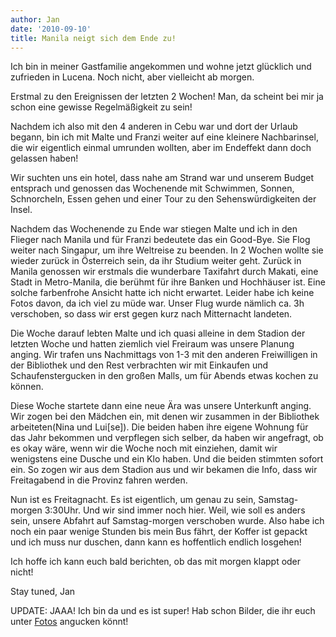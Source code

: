 ```yaml
---
author: Jan
date: '2010-09-10'
title: Manila neigt sich dem Ende zu!
---
```


Ich bin in meiner Gastfamilie angekommen und wohne jetzt glücklich und zufrieden in Lucena. Noch nicht, aber vielleicht ab morgen.

Erstmal zu den Ereignissen der letzten 2 Wochen! Man, da scheint bei mir ja schon eine gewisse Regelmäßigkeit zu sein!

Nachdem ich also mit den 4 anderen in Cebu war und dort der Urlaub begann, bin ich mit Malte und Franzi weiter auf eine kleinere Nachbarinsel, die wir eigentlich einmal umrunden wollten, aber im Endeffekt dann doch gelassen haben!

Wir suchten uns ein hotel, dass nahe am Strand war und unserem Budget entsprach und genossen das Wochenende mit Schwimmen, Sonnen, Schnorcheln, Essen gehen und einer Tour zu den Sehenswürdigkeiten der Insel.

Nachdem das Wochenende zu Ende war stiegen Malte und ich in den Flieger nach Manila und für Franzi bedeutete das ein Good-Bye. Sie Flog weiter nach Singapur, um ihre Weltreise zu beenden. In 2 Wochen wollte sie wieder zurück in Österreich sein, da ihr Studium weiter geht. Zurück in Manila genossen wir erstmals die wunderbare Taxifahrt durch Makati, eine Stadt in Metro-Manila, die berühmt für ihre Banken und Hochhäuser ist. Eine solche farbenfrohe Ansicht hatte ich nicht erwartet. Leider habe ich keine Fotos davon, da ich viel zu müde war. Unser Flug wurde nämlich ca. 3h verschoben, so dass wir erst gegen kurz nach Mitternacht landeten.

Die Woche darauf lebten Malte und ich quasi alleine in dem Stadion der letzten Woche und hatten ziemlich viel Freiraum was unsere Planung anging. Wir trafen uns Nachmittags von 1-3 mit den anderen Freiwilligen in der Bibliothek und den Rest verbrachten wir mit Einkaufen und Schaufenstergucken in den großen Malls, um für Abends etwas kochen zu können.

Diese Woche startete dann eine neue Ära was unsere Unterkunft anging. Wir zogen bei den Mädchen ein, mit denen wir zusammen in der Bibliothek arbeiteten(Nina und Lui[se]). Die beiden haben ihre eigene Wohnung für das Jahr bekommen und verpflegen sich selber, da haben wir angefragt, ob es okay wäre, wenn wir die Woche noch mit einziehen, damit wir wenigstens eine Dusche und ein Klo haben. Und die beiden stimmten sofort ein. So zogen wir aus dem Stadion aus und wir bekamen die Info, dass wir Freitagabend in die Provinz fahren werden.

Nun ist es Freitagnacht. Es ist eigentlich, um genau zu sein, Samstag-morgen 3:30Uhr. Und wir sind immer noch hier. Weil, wie soll es anders sein, unsere Abfahrt auf Samstag-morgen verschoben wurde. Also habe ich noch ein paar wenige Stunden bis mein Bus fährt, der Koffer ist gepackt und ich muss nur duschen, dann kann es hoffentlich endlich losgehen!

Ich hoffe ich kann euch bald berichten, ob das mit morgen klappt oder nicht!

Stay tuned, Jan

UPDATE: JAAA! Ich bin da und es ist super! Hab schon Bilder, die ihr euch unter [Fotos](/images/pueblo-por-la-playa/) angucken könnt!
